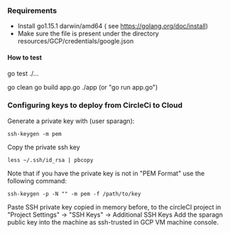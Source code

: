 ### Requirements
- Install go1.15.1 darwin/amd64 ( see https://golang.org/doc/install)
- Make sure the file is present under the directory resources/GCP/credentials/google.json

#### How to test
go test ./...

go clean
go build app.go
./app (or "go run app.go")

### Configuring keys to deploy from CircleCi to Cloud

Generate a private key with (user sparagn):

```
ssh-keygen -m pem
```

Copy the private ssh key

```
less ~/.ssh/id_rsa | pbcopy
```

Note that if you have the private key is not in "PEM Format" use the following command:

```
ssh-keygen -p -N "" -m pem -f /path/to/key
```

Paste SSH private key copied in memory before, to the circleCI project in "Project Settings" -> "SSH Keys" -> Additional SSH Keys
Add the sparagn public key into the machine as ssh-trusted in GCP VM machine console.


